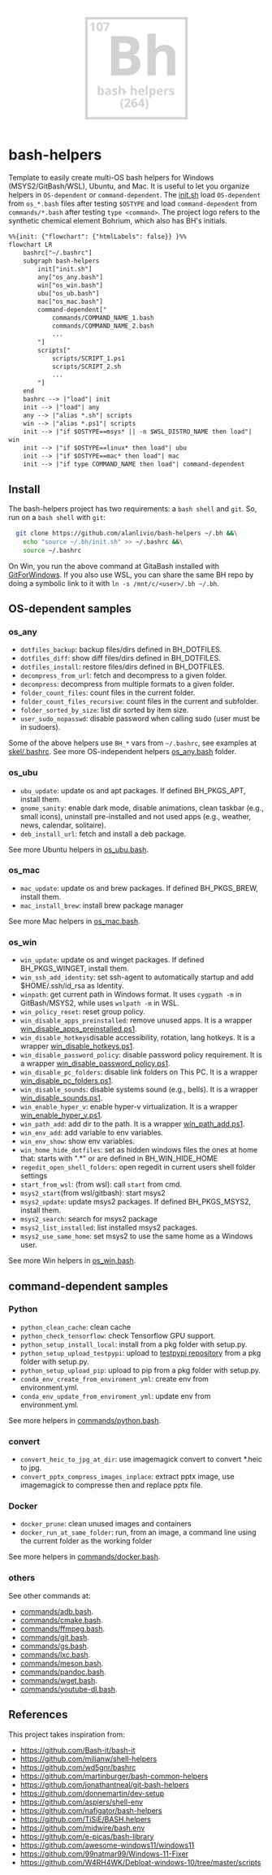 <h1 align="center"><img src="logo.svg" width="250" onerror='this.style.display="none"'/></h1>

# bash-helpers

Template to easily create multi-OS bash helpers for Windows (MSYS2/GitBash/WSL), Ubuntu, and Mac. It is useful to let you organize helpers in `OS-dependent` or `command-dependent`. The [init.sh](init.sh) load `OS-dependent` from `os_*.bash` files after testing `$OSTYPE` and load `command-dependent` from `commands/*.bash` after testing `type <command>`. 
The project logo refers to the synthetic chemical element Bohrium, which also has BH's initials.

```mermaid
%%{init: {"flowchart": {"htmlLabels": false}} }%%
flowchart LR
    bashrc["~/.bashrc"]
    subgraph bash-helpers
        init["init.sh"]
        any["os_any.bash"]
        win["os_win.bash"]
        ubu["os_ub.bash"]
        mac["os_mac.bash"]
        command-dependent["
            commands/COMMAND_NAME_1.bash
            commands/COMMAND_NAME_2.bash
            ...
        "]
        scripts["
            scripts/SCRIPT_1.ps1
            scripts/SCRIPT_2.sh
            ...
        "]
    end
    bashrc --> |"load"| init
    init --> |"load"| any
    any --> |"alias *.sh"| scripts
    win --> |"alias *.ps1"| scripts
    init --> |"if $OSTYPE==msys* || -n $WSL_DISTRO_NAME then load"| win
    init --> |"if $OSTYPE==linux* then load"| ubu
    init --> |"if $OSTYPE==mac* then load"| mac
    init --> |"if type COMMAND_NAME then load"| command-dependent
```


## Install

The bash-helpers project has two requirements: a `bash shell` and `git`. So, run on a `bash shell` with `git`:
```bash
  git clone https://github.com/alanlivio/bash-helpers ~/.bh &&\
    echo "source ~/.bh/init.sh" >> ~/.bashrc &&\
    source ~/.bashrc
```

On Win, you run the above command at GitaBash installed with [GitForWindows](https://gitforwindows.org). If you also use WSL, you can share the same BH repo by doing a symbolic link to it with `ln -s /mnt/c/<user>/.bh ~/.bh`.

## OS-dependent samples

### os_any

* `dotfiles_backup`: backup files/dirs defined in BH_DOTFILES.
* `dotfiles_diff`: show diff files/dirs defined in BH_DOTFILES.
* `dotfiles_install`: restore files/dirs defined in BH_DOTFILES.
* `decompress_from_url`: fetch and decompress to a given folder.
* `decompress`: decompress from multiple formats to a given folder.
* `folder_count_files`: count files in the current folder.
* `folder_count_files_recursive`: count files in the current and subfolder.
* `folder_sorted_by_size`: list dir sorted by item size.
* `user_sudo_nopasswd`: disable password when calling sudo (user must be in sudoers).

Some of the above helpers use `BH_*` vars from `~/.bashrc`, see examples at [skel/.bashrc](skel/.bashrc).
See more OS-independent helpers  [os_any.bash](os_any.bash) folder.

### os_ubu

* `ubu_update`: update os and apt packages. If defined BH_PKGS_APT, install them. 
* `gnome_sanity`: enable dark mode, disable animations, clean taskbar (e.g., small icons), uninstall pre-installed and not used apps (e.g., weather, news, calendar, solitaire).
* `deb_install_url`: fetch and install a deb package.

See more Ubuntu helpers in [os_ubu.bash](os_ubu.bash).

### os_mac

* `mac_update`: update os and brew packages. If defined BH_PKGS_BREW, install them. 
* `mac_install_brew`: install brew package manager

See more Mac helpers in [os_mac.bash](os_mac.bash).

### os_win

* `win_update`: update os and winget packages. If defined BH_PKGS_WINGET, install them. 
* `win_ssh_add_identity`: set ssh-agent to automatically startup and add $HOME/.ssh/id_rsa as Identity.
* `winpath`: get current path in Windows format. It uses `cygpath -m` in GitBash/MSYS2, while uses `wslpath -m` in WSL.
* `win_policy_reset`: reset group policy.
* `win_disable_apps_preinstalled`: remove unused apps. It is a wrapper [win_disable_apps_preinstalled.ps1](scripts/win_disable_apps_preinstalled.ps1).
* `win_disable_hotkeys`disable accessibility, rotation, lang hotkeys. It is a wrapper [win_disable_hotkeys.ps1](scripts/win_disable_hotkeys.ps1).
* `win_disable_password_policy`: disable password policy requirement. It is a wrapper [win_disable_password_policy.ps1](scripts/win_disable_password_policy.ps1).
* `win_disable_pc_folders`: disable link folders on This PC. It is a wrapper [win_disable_pc_folders.ps1](scripts/win_disable_pc_folders.ps1).
* `win_disable_sounds`: disable systems sound (e.g., bells). It is a wrapper [win_disable_sounds.ps1](scripts/win_disable_sounds.ps1).
* `win_enable_hyper_v`: enable hyper-v virtualization. It is a wrapper [win_enable_hyper_v.ps1](scripts/win_enable_hyper_v.ps1).
* `win_path_add`: add dir to the path. It is a wrapper [win_path_add.ps1](scripts/win_path_add.ps1).
* `win_env_add`: add variable to env variables.
* `win_env_show`: show env variables.
* `win_home_hide_dotfiles`: set as hidden windows files the ones at home that: starts with ".*" or are defined in BH_WIN_HIDE_HOME
* `regedit_open_shell_folders`: open regedit in current users shell folder settings
* `start_from_wsl`: (from wsl): call `start` from cmd.
* `msys2_start`(from wsl/gitbash): start msys2
* `msys2_update`: update msys2 packages. If defined BH_PKGS_MSYS2, install them.
* `msys2_search`: search for msys2 package
* `msys2_list_installed`: list installed msys2 packages.
* `msys2_use_same_home`: set msys2 to use the same home as a Windows user.

See more Win helpers in [os_win.bash](os_win.bash).

## command-dependent samples

### Python

* `python_clean_cache`: clean cache
* `python_check_tensorflow`: check Tensorflow GPU support.
* `python_setup_install_local`: install from a pkg folder with setup.py.
* `python_setup_upload_testpypi`: upload to [testpypi repository](https://test.pypi.org/) from a pkg folder with setup.py.
* `python_setup_upload_pip`: upload to pip from a pkg folder with setup.py.
* `conda_env_create_from_enviroment_yml`: create env from environment.yml.
* `conda_env_update_from_enviroment_yml`: update env from environment.yml.

See more helpers in [commands/python.bash](commands/python.bash).

### convert

* `convert_heic_to_jpg_at_dir`: use imagemagick convert to convert *.heic to jpg.
* `convert_pptx_compress_images_inplace`: extract pptx image, use imagemagick to compresse then and replace pptx file.

### Docker

* `docker_prune`: clean unused images and containers
* `docker_run_at_same_folder`: run, from an image, a command line using the current folder as the working folder

See more helpers in [commands/docker.bash](commands/docker.bash).

### others

See other commands at:
* [commands/adb.bash](commands/adb.bash).
* [commands/cmake.bash](commands/cmake.bash).
* [commands/ffmpeg.bash](commands/ffmpeg.bash).
* [commands/git.bash](commands/git.bash).
* [commands/gs.bash](commands/gs.bash).
* [commands/lxc.bash](commands/lxc.bash).
* [commands/meson.bash](commands/meson.bash).
* [commands/pandoc.bash](commands/pandoc.bash).
* [commands/wget.bash](commands/wget.bash).
* [commands/youtube-dl.bash](commands/youtube-dl.bash).

## References

This project takes inspiration from:

* <https://github.com/Bash-it/bash-it>
* <https://github.com/milianw/shell-helpers>
* <https://github.com/wd5gnr/bashrc>
* <https://github.com/martinburger/bash-common-helpers>
* <https://github.com/jonathantneal/git-bash-helpers>
* <https://github.com/donnemartin/dev-setup>
* <https://github.com/aspiers/shell-env>
* <https://github.com/nafigator/bash-helpers>
* <https://github.com/TiSiE/BASH.helpers>
* <https://github.com/midwire/bash.env>
* <https://github.com/e-picas/bash-library>
* <https://github.com/awesome-windows11/windows11>
* <https://github.com/99natmar99/Windows-11-Fixer>
* <https://github.com/W4RH4WK/Debloat-windows-10/tree/master/scripts>
